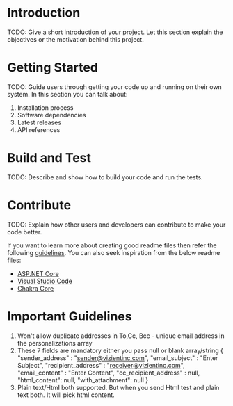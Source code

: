 # Introduction 
TODO: Give a short introduction of your project. Let this section explain the objectives or the motivation behind this project. 

# Getting Started
TODO: Guide users through getting your code up and running on their own system. In this section you can talk about:
1.	Installation process
2.	Software dependencies
3.	Latest releases
4.	API references

# Build and Test
TODO: Describe and show how to build your code and run the tests. 

# Contribute
TODO: Explain how other users and developers can contribute to make your code better. 

If you want to learn more about creating good readme files then refer the following [guidelines](https://docs.microsoft.com/en-us/azure/devops/repos/git/create-a-readme?view=azure-devops). You can also seek inspiration from the below readme files:
- [ASP.NET Core](https://github.com/aspnet/Home)
- [Visual Studio Code](https://github.com/Microsoft/vscode)
- [Chakra Core](https://github.com/Microsoft/ChakraCore)

# Important Guidelines
1. Won't allow duplicate addresses in To,Cc, Bcc - unique email address in the personalizations array
2. These 7 fields are mandatory either you pass null or blank array/string
{
	"sender_address" : "sender@vizientinc.com",
	"email_subject" : "Enter Subject",
	"recipient_address" : "receiver@vizientinc.com",
	"email_content" : "Enter Content",
	"cc_recipient_address" : null,
	"html_content": null,
	"with_attachment": null
}
3. Plain text/Html both supported. But when you send Html test and plain text both. It will pick html content.
